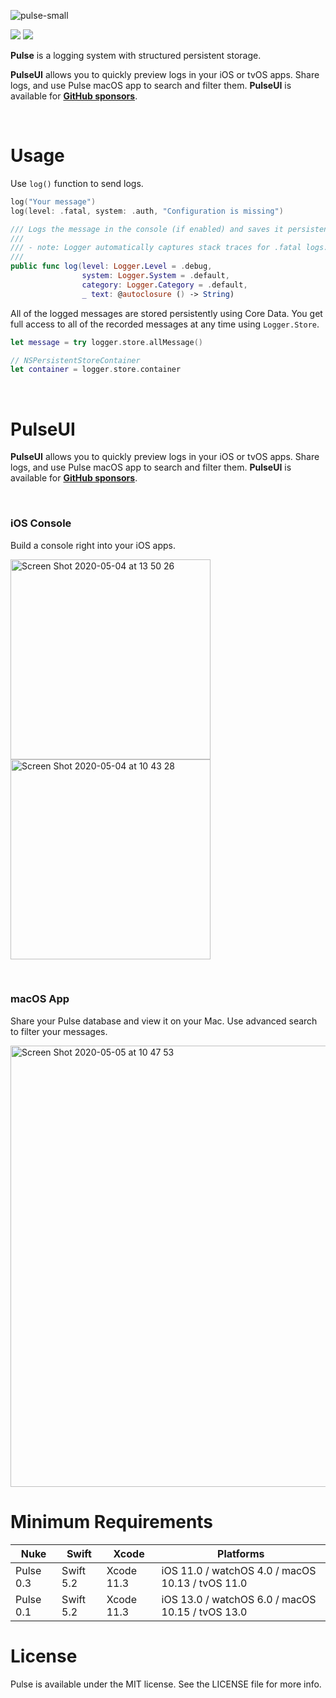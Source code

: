 ![pulse-small](https://user-images.githubusercontent.com/1567433/80981674-4b1fc300-8df8-11ea-9732-94388f0473ae.jpg)

<p align="left">
<img src="https://img.shields.io/badge/platforms-iOS%2C%20macOS%2C%20watchOS%2C%20tvOS-lightgrey.svg">
<img src="https://github.com/kean/Pulse/workflows/CI/badge.svg">
</p>

**Pulse** is a logging system with structured persistent storage.

**PulseUI** allows you to quickly preview logs in your iOS or tvOS apps. Share logs, and use Pulse macOS app to search and filter them. **PulseUI** is available for [**GitHub sponsors**](https://github.com/sponsors/kean).

<br/>

# Usage

Use `log()` function to send logs.

```swift
log("Your message")
log(level: .fatal, system: .auth, "Configuration is missing")
```

```swift
/// Logs the message in the console (if enabled) and saves it persistently.
///
/// - note: Logger automatically captures stack traces for .fatal logs.
///
public func log(level: Logger.Level = .debug,
                system: Logger.System = .default,
                category: Logger.Category = .default,
                _ text: @autoclosure () -> String)
```

All of the logged messages are stored persistently using Core Data. You get full access to all of the recorded messages at any time using `Logger.Store`.

```swift
let message = try logger.store.allMessage()

// NSPersistentStoreContainer
let container = logger.store.container
```

<br/>

# PulseUI

**PulseUI** allows you to quickly preview logs in your iOS or tvOS apps. Share logs, and use Pulse macOS app to search and filter them. **PulseUI** is available for [**GitHub sponsors**](https://github.com/sponsors/kean).

<br/>

### iOS Console

Build a console right into your iOS apps.

<img width="320" alt="Screen Shot 2020-05-04 at 13 50 26" src="https://user-images.githubusercontent.com/1567433/80996719-4960fa00-8e0e-11ea-909a-9ff80f49382e.png"> <img width="320" alt="Screen Shot 2020-05-04 at 10 43 28" src="https://user-images.githubusercontent.com/1567433/80979399-49083500-8df5-11ea-8313-54841b86777c.png">

<br/>

### macOS App

Share your Pulse database and view it on your Mac. Use advanced search to filter your messages.

<img width="706" alt="Screen Shot 2020-05-05 at 10 47 53" src="https://user-images.githubusercontent.com/1567433/81079719-e4fd7380-8ebd-11ea-89f6-4913528c1738.png">


# Minimum Requirements

| Nuke          | Swift           | Xcode           | Platforms                                         |
|---------------|-----------------|-----------------|---------------------------------------------------|
| Pulse 0.3      | Swift 5.2       | Xcode 11.3      | iOS 11.0 / watchOS 4.0 / macOS 10.13 / tvOS 11.0  |
| Pulse 0.1      | Swift 5.2       | Xcode 11.3      | iOS 13.0 / watchOS 6.0 / macOS 10.15 / tvOS 13.0  |

# License

Pulse is available under the MIT license. See the LICENSE file for more info.

